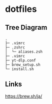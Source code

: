 # dotfiles

## Tree Diagram

```
.
├─ .vimrc
├─ .zshrc
│  └─ aliases.zsh
├─ .vimrc
├─ yt-dlp.conf
├─ brew_setup.sh
└─ install.sh
```

## Links

<https://brew.sh/ja/>
